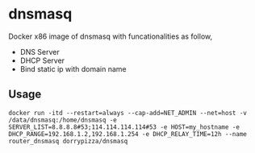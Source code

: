 # dnsmasq
Docker x86 image of dnsmasq with funcationalities as follow,

* DNS Server
* DHCP Server 
* Bind static ip with domain name
 

## Usage 
```
docker run -itd --restart=always --cap-add=NET_ADMIN --net=host -v /data/dnsmasq:/home/dnsmasq -e SERVER_LIST=8.8.8.8#53;114.114.114.114#53 -e HOST=my_hostname -e DHCP_RANGE=192.168.1.2,192.168.1.254 -e DHCP_RELAY_TIME=12h --name router_dnsmasq dorrypizza/dnsmasq
```

